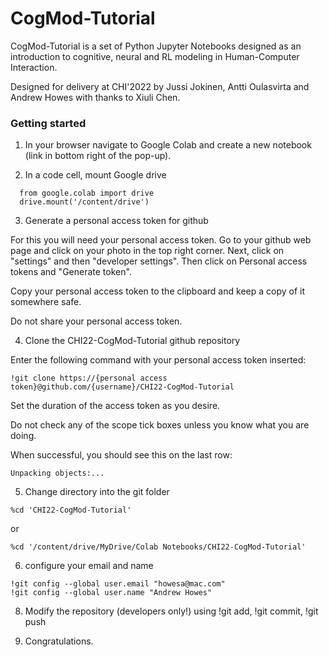 # CogMod-Tutorial
CogMod-Tutorial is a set of Python Jupyter Notebooks designed as an introduction to cognitive, neural and RL modeling in Human-Computer Interaction. 

Designed for delivery at CHI'2022 by Jussi Jokinen, Antti Oulasvirta and Andrew Howes with thanks to Xiuli Chen.

### Getting started

1. In your browser navigate to Google Colab and create a new notebook (link in bottom right of the pop-up).

2. In a code cell, mount Google drive

```
  from google.colab import drive
  drive.mount('/content/drive')
```

3. Generate a personal access token for github

For this you will need your personal access token. Go to your github web page and click on your photo in the top right corner. Next, click on "settings" and then "developer settings". Then click on  Personal access tokens and "Generate token".

Copy your personal access token to the clipboard and keep a copy of it somewhere safe.

Do not share your personal access token.

4. Clone the CHI22-CogMod-Tutorial github repository

Enter the following command with your personal access token inserted:

```
!git clone https://{personal access token}@github.com/{username}/CHI22-CogMod-Tutorial
```

Set the duration of the access token as you desire.

Do not check any of the scope tick boxes unless you know what you are doing.

When successful, you should see this on the last row:

```
Unpacking objects:...
```

5. Change directory into the git folder

```
%cd 'CHI22-CogMod-Tutorial'
```
or

```
%cd '/content/drive/MyDrive/Colab Notebooks/CHI22-CogMod-Tutorial'
```

6. configure your email and name

```
!git config --global user.email "howesa@mac.com"
!git config --global user.name "Andrew Howes"
```

8. Modify the repository (developers only!) using !git add, !git commit, !git push

9. Congratulations.
